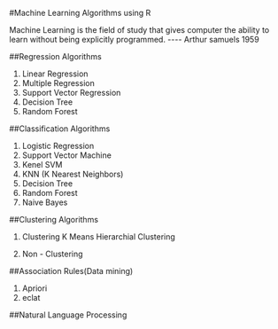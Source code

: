
#Machine Learning Algorithms using R 

Machine Learning is the field of study that gives computer the ability to learn without being explicitly programmed. 
                                                                                           ---- Arthur samuels 1959


##Regression Algorithms
1. Linear Regression 
2. Multiple Regression
3. Support Vector Regression
4. Decision Tree
5. Random Forest




##Classification Algorithms
1. Logistic Regression
2. Support Vector Machine
3. Kenel SVM
4. KNN (K Nearest Neighbors)
5. Decision Tree
6. Random Forest
7. Naive Bayes




##Clustering Algorithms

1. Clustering
    K Means
    Hierarchial  Clustering
    
2. Non - Clustering

##Association Rules(Data mining)

1. Apriori
2. eclat

##Natural Language Processing


